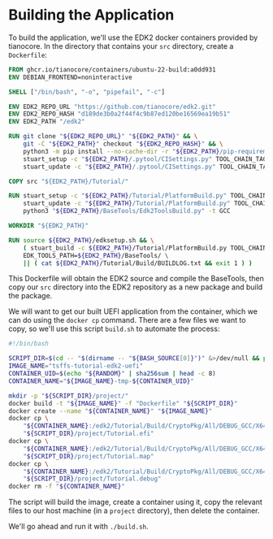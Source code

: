 # Building the Application

To build the application, we'll use the EDK2 docker containers provided by tianocore. In
the directory that contains your `src` directory, create a `Dockerfile`:

```dockerfile
FROM ghcr.io/tianocore/containers/ubuntu-22-build:a0dd931
ENV DEBIAN_FRONTEND=noninteractive

SHELL ["/bin/bash", "-o", "pipefail", "-c"]

ENV EDK2_REPO_URL "https://github.com/tianocore/edk2.git"
ENV EDK2_REPO_HASH "d189de3b0a2f44f4c9b87ed120be16569ea19b51"
ENV EDK2_PATH "/edk2"

RUN git clone "${EDK2_REPO_URL}" "${EDK2_PATH}" && \
    git -C "${EDK2_PATH}" checkout "${EDK2_REPO_HASH}" && \
    python3 -m pip install --no-cache-dir -r "${EDK2_PATH}/pip-requirements.txt" && \
    stuart_setup -c "${EDK2_PATH}/.pytool/CISettings.py" TOOL_CHAIN_TAG=GCC&& \
    stuart_update -c "${EDK2_PATH}/.pytool/CISettings.py" TOOL_CHAIN_TAG=GCC

COPY src "${EDK2_PATH}/Tutorial/"

RUN stuart_setup -c "${EDK2_PATH}/Tutorial/PlatformBuild.py" TOOL_CHAIN_TAG=GCC && \
    stuart_update -c "${EDK2_PATH}/Tutorial/PlatformBuild.py" TOOL_CHAIN_TAG=GCC && \
    python3 "${EDK2_PATH}/BaseTools/Edk2ToolsBuild.py" -t GCC

WORKDIR "${EDK2_PATH}"

RUN source ${EDK2_PATH}/edksetup.sh && \
    ( stuart_build -c ${EDK2_PATH}/Tutorial/PlatformBuild.py TOOL_CHAIN_TAG=GCC \
    EDK_TOOLS_PATH=${EDK2_PATH}/BaseTools/ \
    || ( cat ${EDK2_PATH}/Tutorial/Build/BUILDLOG.txt && exit 1 ) )
```

This Dockerfile will obtain the EDK2 source and compile the BaseTools, then copy our
`src` directory into the EDK2 repository as a new package and build the package.

We will want to get our built UEFI application from the container, which we can
do using the `docker cp` command. There are a few files we want to copy, so we'll
use this script `build.sh` to automate the process:

```sh
#!/bin/bash

SCRIPT_DIR=$(cd -- "$(dirname -- "${BASH_SOURCE[0]}")" &>/dev/null && pwd)
IMAGE_NAME="tsffs-tutorial-edk2-uefi"
CONTAINER_UID=$(echo "${RANDOM}" | sha256sum | head -c 8)
CONTAINER_NAME="${IMAGE_NAME}-tmp-${CONTAINER_UID}"

mkdir -p "${SCRIPT_DIR}/project/"
docker build -t "${IMAGE_NAME}" -f "Dockerfile" "${SCRIPT_DIR}"
docker create --name "${CONTAINER_NAME}" "${IMAGE_NAME}"
docker cp \
    "${CONTAINER_NAME}:/edk2/Tutorial/Build/CryptoPkg/All/DEBUG_GCC/X64/Tutorial/Tutorial/DEBUG/Tutorial.efi" \
    "${SCRIPT_DIR}/project/Tutorial.efi"
docker cp \
    "${CONTAINER_NAME}:/edk2/Tutorial/Build/CryptoPkg/All/DEBUG_GCC/X64/Tutorial/Tutorial/DEBUG/Tutorial.map" \
    "${SCRIPT_DIR}/project/Tutorial.map"
docker cp \
    "${CONTAINER_NAME}:/edk2/Tutorial/Build/CryptoPkg/All/DEBUG_GCC/X64/Tutorial/Tutorial/DEBUG/Tutorial.debug" \
    "${SCRIPT_DIR}/project/Tutorial.debug"
docker rm -f "${CONTAINER_NAME}"
```

The script will build the image, create a container using it, copy the relevant files
to our host machine (in a `project` directory), then delete the container.

We'll go ahead and run it with `./build.sh`.